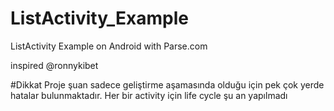 # ListActivity_Example
 ListActivity Example on Android with Parse.com
 
 inspired @ronnykibet


#Dikkat
Proje şuan sadece geliştirme aşamasında olduğu için pek çok yerde hatalar bulunmaktadır.
Her bir activity için life cycle şu an yapılmadı 
